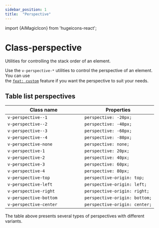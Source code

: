 ```yaml
---
sidebar_position: 1
title:  "Perspective"
---
```


import {AiMagicIcon} from 'hugeicons-react';

# Class-perspective <AiMagicIcon className='icon' />

Utilities for controlling the stack order of an element.

Use the `v-perspective-*` utilities to control the perspective of an element.
You can use <br /> the [`feat: custom`](/docs/Core-Features/V-custom.md) feature if you want the perspective to suit your needs.

## Table list perspectives

| Class name  | Properties |
|---------------------|-------------------|
| `v-perspective--1			`      | `perspective: -20px;` | 
| `v-perspective--2			`      | `perspective: -40px;` | 
| `v-perspective--3			`      | `perspective: -60px;` | 
| `v-perspective--4			`      | `perspective: -80px;` | 
| `v-perspective-none			`      | `perspective: none;` | 
| `v-perspective-1			`      | `perspective: 20px;` | 
| `v-perspective-2			`      | `perspective: 40px;` | 
| `v-perspective-3			`      | `perspective: 60px;` | 
| `v-perspective-4			`      | `perspective: 80px;` | 
| `v-perspective-top			`      | `perspective-origin: top;` | 
| `v-perspective-left			`      | `perspective-origin: left;` | 
| `v-perspective-right			`      | `perspective-origin: right;` | 
| `v-perspective-bottom			`      | `perspective-origin: bottom;` | 
| `v-perspective-center			`      | `perspective-origin: center;` | 

The table above presents several types of perspectives with different variants.